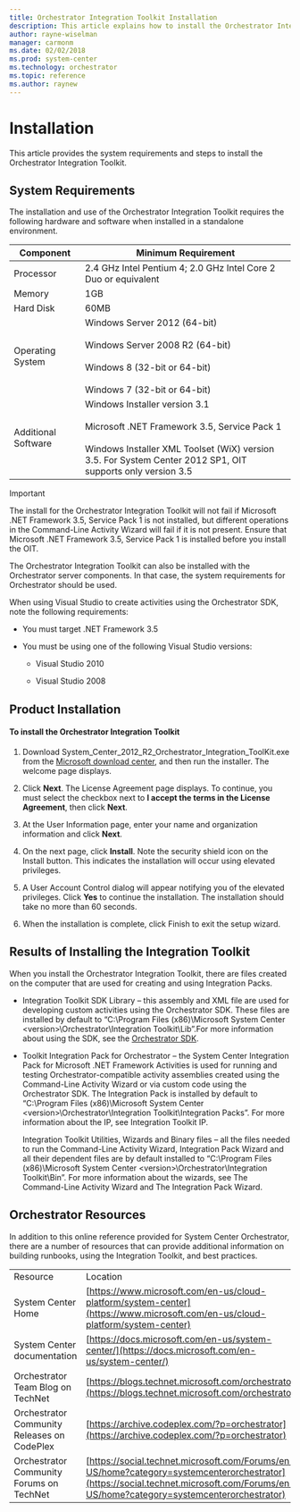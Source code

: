 ```yaml
---
title: Orchestrator Integration Toolkit Installation
description: This article explains how to install the Orchestrator Integration Toolkit.
author: rayne-wiselman
manager: carmonm
ms.date: 02/02/2018
ms.prod: system-center
ms.technology: orchestrator
ms.topic: reference
ms.author: raynew
---
```


# Installation

This article provides the system requirements and steps to install the Orchestrator Integration Toolkit.  

## System Requirements  
 The installation and use of the Orchestrator Integration Toolkit requires the following hardware and software when installed in a standalone environment.  

|Component|Minimum Requirement|  
|---------------|-------------------------|  
|Processor|2.4 GHz Intel Pentium 4; 2.0 GHz Intel Core 2 Duo or equivalent|  
|Memory|1GB|  
|Hard Disk|60MB|  
|Operating System|Windows Server 2012 (64-bit)<br /><br /> Windows Server 2008 R2 (64-bit)<br /><br /> Windows 8 (32-bit or 64-bit)<br /><br /> Windows 7 (32-bit or 64-bit)|  
|Additional Software|Windows Installer version 3.1<br /><br /> Microsoft .NET Framework 3.5, Service Pack 1<br /><br /> Windows Installer XML Toolset (WiX) version 3.5. For System Center 2012 SP1, OIT supports only version 3.5|  

> [!IMPORTANT]
>  The install for the Orchestrator Integration Toolkit will not fail if Microsoft .NET Framework 3.5, Service Pack 1 is not installed, but different operations in the Command-Line Activity Wizard will fail if it is not present. Ensure that Microsoft .NET Framework 3.5, Service Pack 1 is installed before you install the OIT.  

 The Orchestrator Integration Toolkit can also be installed with the Orchestrator server components. In that case, the system requirements for Orchestrator should be used.  

 When using Visual Studio to create activities using the Orchestrator SDK, note the following requirements:  

-   You must target .NET Framework 3.5  

-   You must be using one of the following Visual Studio versions:  

    -   Visual Studio 2010  

    -   Visual Studio 2008  

## Product Installation  

#### To install the Orchestrator Integration Toolkit  

1.  Download System_Center_2012_R2_Orchestrator_Integration_ToolKit.exe from the [Microsoft download center](https://www.microsoft.com/download/details.aspx?id=39622), and then run the installer. The welcome page displays.  

2.  Click **Next**. The License Agreement page displays. To continue, you must select the checkbox next to **I accept the terms in the License Agreement**, then click **Next**.  

3.  At the User Information page, enter your name and organization information and click **Next**.  

4.  On the next page, click **Install**. Note the security shield icon on the Install button. This indicates the installation will occur using elevated privileges.  

5.  A User Account Control dialog will appear notifying you of the elevated privileges. Click **Yes** to continue the installation. The installation should take no more than 60 seconds.  

6.  When the installation is complete, click Finish to exit the setup wizard.  

## Results of Installing the Integration Toolkit  
 When you install the Orchestrator Integration Toolkit, there are files created on the computer that are used for creating and using Integration Packs.  

- Integration Toolkit SDK Library – this assembly and XML file are used for developing custom activities using the Orchestrator SDK. These files are installed by default to “C:\Program Files (x86)\Microsoft System Center \<version\>\Orchestrator\Integration Toolkit\Lib”.For more information about using the SDK, see the [Orchestrator SDK](https://msdn.microsoft.com/en-us/library/hh855054.aspx).

- Toolkit Integration Pack for Orchestrator – the System Center Integration Pack for Microsoft .NET Framework Activities is used for running and testing Orchestrator-compatible activity assemblies created using the Command-Line Activity Wizard or via custom code using the Orchestrator SDK. The Integration Pack is installed by default to “C:\Program Files (x86)\Microsoft System Center \<version\>\Orchestrator\Integration Toolkit\Integration Packs”. For more information about the IP, see Integration Toolkit IP.  

  Integration Toolkit Utilities, Wizards and Binary files – all the files needed to run the Command-Line Activity Wizard, Integration Pack Wizard and all their dependent files are by default installed to “C:\Program Files (x86)\Microsoft System Center \<version\>\Orchestrator\Integration Toolkit\Bin”. For more information about the wizards, see The Command-Line Activity Wizard and The Integration Pack Wizard.  

## Orchestrator Resources  
 In addition to this online reference provided for System Center Orchestrator, there are a number of resources that can provide additional information on building runbooks, using the Integration Toolkit, and best practices.  

|||  
|-|-|  
|Resource|Location|  
|System Center Home|[https://www.microsoft.com/en-us/cloud-platform/system-center](https://www.microsoft.com/en-us/cloud-platform/system-center)|  
|System Center documentation|[https://docs.microsoft.com/en-us/system-center/](https://docs.microsoft.com/en-us/system-center/)|  
|Orchestrator Team Blog on TechNet|[https://blogs.technet.microsoft.com/orchestrator/](https://blogs.technet.microsoft.com/orchestrator/)|  
|Orchestrator Community Releases on CodePlex|[https://archive.codeplex.com/?p=orchestrator](https://archive.codeplex.com/?p=orchestrator)|  
|Orchestrator Community Forums on TechNet|[https://social.technet.microsoft.com/Forums/en-US/home?category=systemcenterorchestrator](https://social.technet.microsoft.com/Forums/en-US/home?category=systemcenterorchestrator)|
